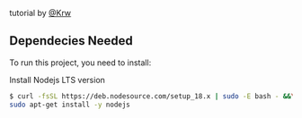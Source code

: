tutorial by [@Krw](https://github.com/K3r0ui)
## Dependecies Needed
To run this project, you need to install:


 Install Nodejs LTS version
```bash
$ curl -fsSL https://deb.nodesource.com/setup_18.x | sudo -E bash - &&\
sudo apt-get install -y nodejs
```
